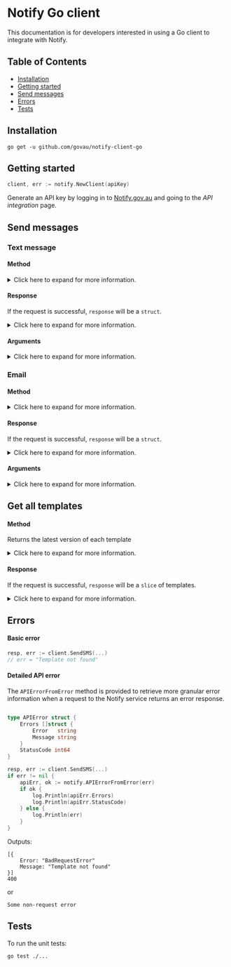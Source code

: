 # Notify Go client

This documentation is for developers interested in using a Go client to integrate with Notify.

## Table of Contents

- [Installation](#installation)
- [Getting started](#getting-started)
- [Send messages](#send-messages)
- [Errors](#errors)
- [Tests](#tests)

## Installation

```shell
go get -u github.com/govau/notify-client-go
```

## Getting started

```Go
client, err := notify.NewClient(apiKey)
```

Generate an API key by logging in to [Notify.gov.au](https://notify.gov.au) and going to the _API integration_ page.

## Send messages

### Text message

#### Method

<details>
<summary>
Click here to expand for more information.
</summary>

```go
resp, err := client.SendSMS(
  templateID,
  phoneNumber,
  notify.Reference("Sam's reminders"),
  notify.Personalisation{
    {"name", "Sam"},
  },
)
```

</details>

#### Response

If the request is successful, `response` will be a `struct`.

<details>
<summary>
Click here to expand for more information.
</summary>

```go
{
    ID: "bfb50d92-100d-4b8b-b559-14fa3b091cda",
    Reference: "Sam's reminders",
    Content: {
        Body: "Hi Sam, just a reminder to visit the post office today.",
        FromNumber: "0400000000"
    },
    URI: "https://rest-api.notify.gov.au/v2/notifications/ceb50d92-100d-4b8b-b559-14fa3b091cd",
    Template: {
        ID: "ceb50d92-100d-4b8b-b559-14fa3b091cda",
        Version: 1,
        URI: "https://rest-api.notify.gov.au/v2/templates/bfb50d92-100d-4b8b-b559-14fa3b091cda"
    },
}
```

</details>

#### Arguments

<details>
<summary>
Click here to expand for more information.
</summary>

##### `phoneNumber`

The phone number of the recipient, only required for sms notifications.

##### `templateID`

Find by clicking **API info** for the template you want to send.

##### `options`

###### `Reference`

An optional identifier you generate. The `Reference` can be used as a unique reference for the notification. Because Notify does not require this reference to be unique you could also use this reference to identify a batch or group of notifications.

You can omit this argument if you do not require a reference for the notification.

##### `Personalisation`

If a template has placeholders, you need to provide their values, for example:

```go
p := notify.Personalisation{
    {"name", "Daniel Smith"},
    {"age", "23"}
},
```

This does not need to be provided if your template does not contain placeholders.

##### `SMSSenderID`

Optional. Specifies the identifier of the sms sender to set for the notification. The identifiers are found in your service Settings, when you 'Manage' your 'Text message sender'.

If you omit this argument your default sms sender will be set for the notification.

Example usage with optional reference -

</details>

### Email

#### Method

<details>
<summary>
Click here to expand for more information.
</summary>

```go
sent, erra := client.SendEmail(
    "effc255a-d233-4f3f-949a-15915c45b6f0",
    "dan@email.com",
    notify.Personalisation{
        {"name", "Dan"},
    },
)
```

</details>

#### Response

If the request is successful, `response` will be a `struct`.

<details>
<summary>
Click here to expand for more information.
</summary>

```go
{
    ID: "bfb50d92-100d-4b8b-b559-14fa3b091cda",
    Reference: "Sam's reminders",
    Content: {
        Subject: "Physio",
        Body: "Hi Sam, you have a physio appointment at 2pm.",
        FromEmail: "reminders@email.com"
    },
    URI: "https://rest-api.notify.gov.au/v2/notifications/ceb50d92-100d-4b8b-b559-14fa3b091cd",
    Template: {
        ID: "ceb50d92-100d-4b8b-b559-14fa3b091cda",
        Version: 1,
        URI: "https://rest-api.notify.gov.au/v2/templates/bfb50d92-100d-4b8b-b559-14fa3b091cda"
    },
}
```

</details>

#### Arguments

<details>
<summary>
Click here to expand for more information.
</summary>

##### `emailAddress`

The email address of the recipient, only required for email notifications.

##### `templateID`

Find by clicking **API info** for the template you want to send.

##### `options`

###### `Reference`

An optional identifier you generate. The `reference` can be used as a unique reference for the notification. Because Notify does not require this reference to be unique you could also use this reference to identify a batch or group of notifications.

You can omit this argument if you do not require a reference for the notification.

###### `EmailReplyToID`

Optional. Specifies the identifier of the email reply-to address to set for the notification. The identifiers are found in your service Settings, when you 'Manage' your 'Email reply to addresses'.

If you omit this argument your default email reply-to address will be set for the notification.

###### `Personalisation`

If a template has placeholders, you need to provide their values, for example:

```go
p := notify.Personalisation{
    {"name", "Daniel Smith"},
    {"age", "23"}
},
```

</details>

## Get all templates

#### Method

Returns the latest version of each template

<details>
<summary>
Click here to expand for more information.
</summary>

```go
templates, err := client.Templates()
```

</details>

#### Response

If the request is successful, `response` will be a `slice` of templates.

<details>
<summary>
Click here to expand for more information.
</summary>

```go
[{
    ID:        "template ID",
    Name:      "template name",
    Type:      "email",
    CreatedAt: "2019-04-10T00:46:29.076570Z",
    UpdatedAt: "2019-04-10T00:46:29.076570Z",
    CreatedBy: "someone@email.com",
    Version:   1,
    Subject:   "Subject of an email or letter notification, or nil if an sms message",
    Body:      "Body of the notification",
}, {
    ...template
}]
```

</details>

## Errors

#### Basic error

```go
resp, err := client.SendSMS(...)
// err = "Template not found"
```

#### Detailed API error

The `APIErrorFromError` method is provided to retrieve more granular error information when a request to the Notify service returns an error response.

```go

type APIError struct {
    Errors []struct {
        Error   string
        Message string
    }
    StatusCode int64
}
```

```go
resp, err := client.SendSMS(...)
if err != nil {
    apiErr, ok := notify.APIErrorFromError(err)
    if ok {
        log.Println(apiErr.Errors)
        log.Println(apiErr.StatusCode)
    } else {
        log.Println(err)
    }
}

```

Outputs:

```shell
[{
    Error: "BadRequestError"
    Message: "Template not found"
}]
400
```

or

```shell
Some non-request error
```

## Tests

To run the unit tests:

```sh
go test ./...
```
